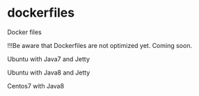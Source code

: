 dockerfiles
===========

Docker files

!!!Be aware that Dockerfiles are not optimized yet. Coming soon.

Ubuntu with Java7 and Jetty

Ubuntu with Java8 and Jetty

Centos7 with Java8
